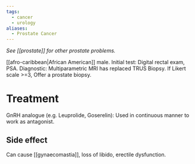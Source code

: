```yaml
---
tags:
  - cancer
  - urology
aliases:
  - Prostate Cancer
---
```

*See [[prostate]] for other prostate problems.* 

[[afro-caribbean|African American]] male. 
Initial test: Digital rectal exam, PSA.
Diagnostic: Multiparametric MRI has replaced TRUS Biopsy.
If Likert scale >=3, Offer a prostate biopsy.

# Treatment
GnRH analogue (e.g. Leuprolide, Goserelin): Used in continuous manner to work as antagonist. 

## Side effect
Can cause [[gynaecomastia]], loss of libido, erectile dysfunction. 